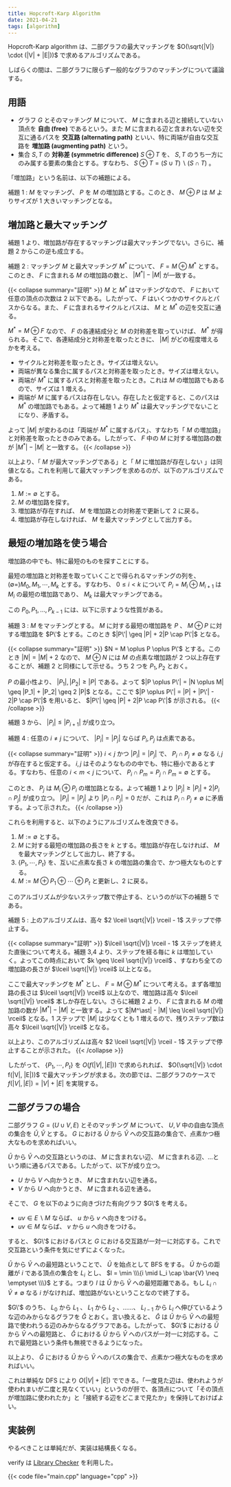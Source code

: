 ```yaml
---
title: Hopcroft-Karp Algorithm
date: 2021-04-21
tags: [algorithm]
---
```


Hopcroft-Karp algorithm は、二部グラフの最大マッチングを $O(\sqrt{|V|} \cdot (|V| + |E|))$ で求めるアルゴリズムである。

しばらくの間は、二部グラフに限らず一般的なグラフのマッチングについて議論する。

## 用語

- グラフ $G$ とそのマッチング $M$ について、 $M$ に含まれる辺と接続していない頂点を **自由 (free)** であるという。また $M$ に含まれる辺と含まれない辺を交互に通るパスを **交互路 (alternating path)** といい、特に両端が自由な交互路を **増加路 (augmenting path)** という。
- 集合 $S, T$ の **対称差 (symmetric difference)** $S \oplus T$ を、 $S, T$ のうち一方にのみ属する要素の集合とする。すなわち、 $S \oplus T = (S \cup T) \backslash (S \cap T)$ 。

「増加路」という名前は、以下の補題による。

補題 1
: $M$ をマッチング、 $P$ を $M$ の増加路とする。このとき、 $M \oplus P$ は $M$ よりサイズが 1 大きいマッチングとなる。

## 増加路と最大マッチング

補題 1 より、増加路が存在するマッチングは最大マッチングでない。さらに、補題 2 からこの逆も成立する。

補題 2
: マッチング $M$ と最大マッチング $M^\ast$ について、 $F = M \oplus M^\ast$ とする。このとき、 $F$ に含まれる $M$ の増加路の数と、 $|M^\ast| - |M|$ が一致する。

{{< collapse summary="証明" >}}
$M$ と $M^\ast$ はマッチングなので、 $F$ において任意の頂点の次数は 2 以下である。したがって、 $F$ はいくつかのサイクルとパスからなる。また、 $F$ に含まれるサイクルとパスは、 $M$ と $M^\ast$ の辺を交互に通る。

$M^\ast = M \oplus F$ なので、 $F$ の各連結成分と $M$ の対称差を取っていけば、 $M^\ast$ が得られる。そこで、各連結成分と対称差を取ったときに、 $|M|$ がどの程度増えるかを考える。

- サイクルと対称差を取ったとき。サイズは増えない。
- 両端が異なる集合に属するパスと対称差を取ったとき。サイズは増えない。
- 両端が $M^\ast$ に属するパスと対称差を取ったとき。これは $M$ の増加路でもあるので、サイズは 1 増える。
- 両端が $M$ に属するパスは存在しない。存在したと仮定すると、このパスは $M^\ast$ の増加路でもある。よって補題 1 より $M^\ast$ は最大マッチングでないことになり、矛盾する。

よって $|M|$ が変わるのは「両端が $M^\ast$ に属するパス」、すなわち「 $M$ の増加路」と対称差を取ったときのみである。したがって、 $F$ 中の $M$ に対する増加路の数が $|M^\ast| - |M|$ と一致する。
{{< /collapse >}}

以上より、「 $M$ が最大マッチングである」と「 $M$ に増加路が存在しない 」は同値となる。これを利用して最大マッチングを求めるのが、以下のアルゴリズムである。

1. $M := \emptyset$ とする。
2. $M$ の増加路を探す。
3. 増加路が存在すれば、 $M$ を増加路との対称差で更新して 2 に戻る。
4. 増加路が存在しなければ、 $M$ を最大マッチングとして出力する。

## 最短の増加路を使う場合

増加路の中でも、特に最短のものを探すことにする。

最短の増加路と対称差を取っていくことで得られるマッチングの列を、 $(\emptyset =) M_0, M_1, \cdots, M_k$ とする。すなわち、 $0 \leq i \lt k$ について $P_i = M_i \oplus M_{i+1}$ は $M_i$ の最短の増加路であり、 $M_k$ は最大マッチングである。

この $P_0, P_1, \dots, P_{k-1}$ には、以下に示すような性質がある。

補題 3
: $M$ をマッチングとする。 $M$ に対する最短の増加路を $P$ 、 $M \oplus P$ に対する増加路を $P\'$ とする。このとき $|P\'| \geq |P| + 2|P \cap P\'|$ となる。

{{< collapse summary="証明" >}}
$N = M \oplus P \oplus P\'$ とする。このとき $|N| = |M|+2$ なので、 $M \oplus N$ には $M$ の点素な増加路が 2 つ以上存在することが、補題 2 と同様にして示せる。うち 2 つを $P_1, P_2$ とおく。

$P$ の最小性より、 $|P_1|, |P_2| \geq |P|$ である。よって $|P \oplus P\'| = |N \oplus M| \geq |P_1| + |P_2| \geq 2 |P|$ となる。ここで $|P \oplus P\'| = |P| + |P\'| - 2|P \cap P\'|$ を用いると、 $|P\'| \geq |P| + 2|P \cap P\'|$ が示される。
{{< /collapse >}}

補題 3 から、 $|P_i| \leq |P_{i+1}|$ が成り立つ。

補題 4
: 任意の $i \neq j$ について、 $|P_i| = |P_j|$ ならば $P_i, P_j$ は点素である。

{{< collapse summary="証明" >}}
$i \lt j$ かつ $|P_i| = |P_j|$ で、 $P_i \cap P_j \neq \emptyset$ なる $i, j$ が存在すると仮定する。 $i, j$ はそのようなものの中でも、特に極小であるとする。すなわち、任意の $i \lt m \lt j$ について、 $P_i \cap P_m = P_j \cap P_m = \emptyset$ とする。

このとき、 $P_j$ は $M_i \oplus P_i$ の増加路となる。よって補題 1 より $|P_j| \geq |P_i| + 2|P_i \cap P_j|$ が成り立つ。 $|P_i| = |P_j|$ より $|P_i \cap P_j| = 0$ だが、これは $P_i \cap P_j \neq \emptyset$ に矛盾する。よって示された。
{{< /collapse >}}

これらを利用すると、以下のようにアルゴリズムを改良できる。

1. $M := \emptyset$ とする。
2. $M$ に対する最短の増加路の長さを $k$ とする。増加路が存在しなければ、 $M$ を最大マッチングとして出力し、終了する。
3. $\{ P_1, \cdots, P_t \}$ を、互いに点素な長さ $k$ の増加路の集合で、かつ極大なものとする。
4. $M := M \oplus P_1 \oplus \cdots \oplus P_t$ と更新し、2 に戻る。

このアルゴリズムが少ないステップ数で停止する、というのが以下の補題 5 である。

補題 5
: 上のアルゴリズムは、高々 $2 \lceil \sqrt{|V|} \rceil - 1$ ステップで停止する。

{{< collapse summary="証明" >}}
$\lceil \sqrt{|V|} \rceil - 1$ ステップを終えた直後について考える。補題 3,4 より、ステップを経る毎に $k$ は増加していく。よってこの時点において $k \geq \lceil \sqrt{|V|} \rceil$ 、すなわち全ての増加路の長さが $\lceil \sqrt{|V|} \rceil$ 以上となる。

ここで最大マッチングを $M^\ast$ とし、 $F = M \oplus M^\ast$ について考える。まず各増加路の長さは $\lceil \sqrt{|V|} \rceil$ 以上なので、増加路は高々 $\lceil \sqrt{|V|} \rceil$ 本しか存在しない。さらに補題 2 より、 $F$ に含まれる $M$ の増加路の数が $|M^\ast| - |M|$ と一致する。よって $|M^\ast| - |M| \leq \lceil \sqrt{|V|} \rceil$ となる。1 ステップで $|M|$ は少なくとも 1 増えるので、残りステップ数は高々 $\lceil \sqrt{|V|} \rceil$ となる。

以上より、このアルゴリズムは高々 $2 \lceil \sqrt{|V|} \rceil - 1$ ステップで停止することが示された。
{{< /collapse >}}

したがって、 $\{ P_1, \cdots, P_t \}$ を $O(f(|V|, |E|))$ で求められれば、 $O(\sqrt{|V|} \cdot f(|V|, |E|))$ で最大マッチングが求まる。次の節では、二部グラフのケースで $f(|V|, |E|) = |V| + |E|$ を実現する。

## 二部グラフの場合

二部グラフ $G = (U \cup V, E)$ とそのマッチング $M$ について、 $U, V$ 中の自由な頂点の集合を $\bar{U}, \bar{V}$ とする。 $G$ における $\bar{U}$ から $\bar{V}$ への交互路の集合で、点素かつ極大なものを求めればいい。

$\bar{U}$ から $\bar{V}$ への交互路というのは、 $M$ に含まれない辺、 $M$ に含まれる辺、...という順に通るパスである。したがって、以下が成り立つ。

- $U$ から $V$ へ向かうとき、 $M$ に含まれない辺を通る。
- $V$ から $U$ へ向かうとき、 $M$ に含まれる辺を通る。

そこで、 $G$ を以下のように向きづけた有向グラフ $G\'$ を考える。

- $uv \in E \backslash M$ ならば、 $u$ から $v$ へ向きをつける。
- $uv \in M$ ならば、 $v$ から $u$ へ向きをつける。

すると、 $G\'$ におけるパスと $G$ における交互路が一対一に対応する。これで交互路という条件を気にせずによくなった。

$\bar{U}$ から $\bar{V}$ への最短路ということで、 $\bar{U}$ を始点として BFS をする。 $\bar{U}$ からの距離が $i$ である頂点の集合を $L_i$ とし、 $l = \min \\\{i \mid L_i \cap \bar{V} \neq \emptyset \\\}$ とする。つまり $l$ は $\bar{U}$ から $\bar{V}$ への最短距離である。もし $L_i \cap \bar{V} \neq \emptyset$ なる $i$ がなければ、増加路がないということなので終了する。

$G\'$ のうち、 $L_0$ から $L_1$ 、 $L_1$ から $L_2$ 、......、 $L_{l-1}$ から $L_l$ へ伸びているような辺のみからなるグラフを $\hat{G}$ とおく。言い換えると、 $\hat{G}$ は $\bar{U}$ から $\bar{V}$ への最短路で使われうる辺のみからなるグラフである。したがって、 $G\'$ における $\bar{U}$ から $\bar{V}$ への最短路と、 $\hat{G}$ における $\bar{U}$ から $\bar{V}$ へのパスが一対一に対応する。これで最短路という条件も無視できるようになった。

以上より、 $\hat{G}$ における $\bar{U}$ から $\bar{V}$ へのパスの集合で、点素かつ極大なものを求めればいい。

これは単純な DFS により $O(|V| + |E|)$ でできる。「一度見た辺は、使われようが使われまいが二度と見なくていい」というのが肝で、各頂点について「その頂点が増加路に使われたか」と「接続する辺をどこまで見たか」を保持しておけばよい。

## 実装例

やるべきことは単純だが、実装は結構長くなる。

verify は [Library Checker](https://judge.yosupo.jp/submission/45401) を利用した。

{{< code file="main.cpp" language="cpp" >}}
